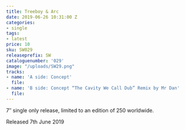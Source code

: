 ```yaml
---
title: Treeboy & Arc
date: 2019-06-26 10:31:00 Z
categories:
- single
tags:
- latest
price: 10
sku: SW029
releaseprefix: SW
cataloguenumber: '029'
image: "/uploads/SW29.png"
tracks:
- name: 'A side: Concept'
  file: 
- name: 'B side: Concept “The Cavity We Call Dub” Remix by Mr Dan'
  file: 
---
```


7″ single only release, limited to an edition of 250 worldwide.

Released 7th June 2019